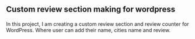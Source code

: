 ## Custom review section making for wordpress ##

#### 

In this project, I am creating a custom review section and review counter for WordPress. Where user can add their name, cities name and review. 

####